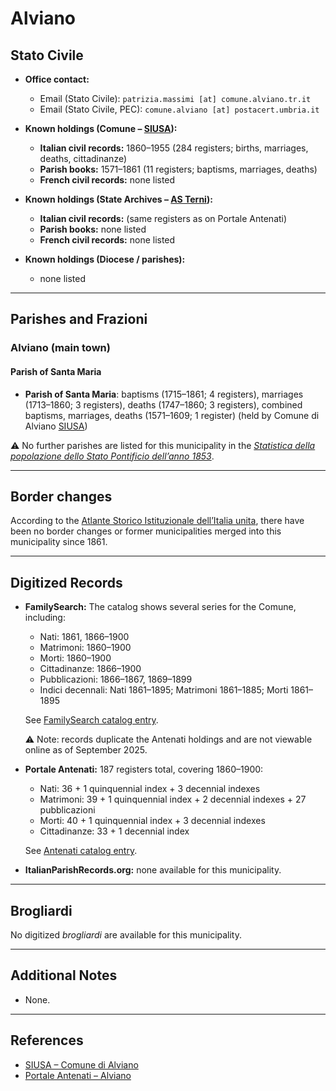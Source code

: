 # Alviano

## Stato Civile

* **Office contact:**

  * Email (Stato Civile): `patrizia.massimi [at] comune.alviano.tr.it`
  * Email (Stato Civile, PEC): `comune.alviano [at] postacert.umbria.it`

* **Known holdings (Comune – [SIUSA](https://siusa-archivi.cultura.gov.it/cgi-bin/siusa/pagina.pl?TipoPag=comparc&Chiave=306289)):**

  * **Italian civil records:** 1860–1955 (284 registers; births, marriages, deaths, cittadinanze)
  * **Parish books:** 1571–1861 (11 registers; baptisms, marriages, deaths)
  * **French civil records:** none listed

* **Known holdings (State Archives – [AS Terni](https://sias-archivi.cultura.gov.it/cgi-bin/pagina.pl?ChiaveAlbero=479690&ApriNodo=0&TipoPag=comparc&Chiave=512675&ChiaveRadice=479690&RicTipoScheda=ca&RicProgetto=as%2dterni&RicVM=ricercasemplice&RicFrmRicSemplice=stato%20civile&RicSez=complessi)):**

  * **Italian civil records:** (same registers as on Portale Antenati)
  * **Parish books:** none listed
  * **French civil records:** none listed

* **Known holdings (Diocese / parishes):**

  * none listed

---

## Parishes and Frazioni

### Alviano (main town)

#### Parish of Santa Maria

* **Parish of Santa Maria**: baptisms (1715–1861; 4 registers), marriages (1713–1860; 3 registers), deaths (1747–1860; 3 registers), combined baptisms, marriages, deaths (1571–1609; 1 register) (held by Comune di Alviano [SIUSA](https://siusa-archivi.cultura.gov.it/cgi-bin/siusa/pagina.pl?TipoPag=comparc&Chiave=306289))

⚠️ No further parishes are listed for this municipality in the *[Statistica della popolazione dello Stato Pontificio dell’anno 1853](https://www.google.it/books/edition/Statistics_della_popolazione_dello_Stato/v6dCAQAAMAAJ)*.

---

## Border changes

According to the [Atlante Storico Istituzionale dell’Italia unita](http://dati.san.beniculturali.it/asi/local/), there have been no border changes or former municipalities merged into this municipality since 1861.

---

## Digitized Records

* **FamilySearch:** The catalog shows several series for the Comune, including:

  * Nati: 1861, 1866–1900
  * Matrimoni: 1860–1900
  * Morti: 1860–1900
  * Cittadinanze: 1866–1900
  * Pubblicazioni: 1866–1867, 1869–1899
  * Indici decennali: Nati 1861–1895; Matrimoni 1861–1885; Morti 1861–1895

  See [FamilySearch catalog entry](https://www.familysearch.org/en/search/catalog/778809).

  ⚠️ Note: records duplicate the Antenati holdings and are not viewable online as of September 2025.

* **Portale Antenati:** 187 registers total, covering 1860–1900:

  * Nati: 36 + 1 quinquennial index + 3 decennial indexes
  * Matrimoni: 39 + 1 quinquennial index + 2 decennial indexes + 27 pubblicazioni
  * Morti: 40 + 1 quinquennial index + 3 decennial indexes
  * Cittadinanze: 33 + 1 decennial index

  See [Antenati catalog entry](https://antenati.cultura.gov.it/search-registry/?localita=Alviano).

* **ItalianParishRecords.org:** none available for this municipality.

---

## Brogliardi

No digitized *brogliardi* are available for this municipality.

---

## Additional Notes

* None.

---

## References

* [SIUSA – Comune di Alviano](https://siusa-archivi.cultura.gov.it/cgi-bin/siusa/pagina.pl?TipoPag=comparc&Chiave=306289)
* [Portale Antenati – Alviano](https://antenati.cultura.gov.it/search-registry/?localita=Alviano)
